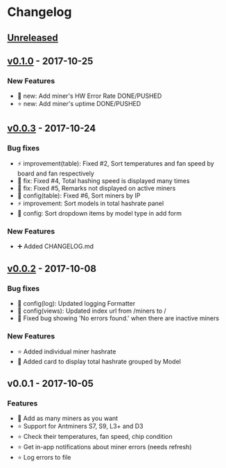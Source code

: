 # Changelog

## [Unreleased]

## [v0.1.0] - 2017-10-25
### New Features
- :star2: new: Add miner's HW Error Rate DONE/PUSHED
- :star: new: Add miner's uptime DONE/PUSHED

## [v0.0.3] - 2017-10-24
### Bug fixes
- :zap: improvement(table): Fixed #2, Sort temperatures and fan speed by board and fan respectively
- :bug: fix: Fixed #4, Total hashing speed is displayed many times
- :bug: fix: Fixed #5, Remarks not displayed on active miners
- :wrench: config(table): Fixed #6, Sort miners by IP
- :zap: improvement: Sort models in total hashrate panel
- :wrench: config: Sort dropdown items by model type in add form

### New Features
- :heavy_plus_sign: Added CHANGELOG.md

## [v0.0.2] - 2017-10-08
### Bug fixes
- :wrench: config(log): Updated logging Formatter
- :wrench: config(views): Updated index url from /miners to /
- :bug: Fixed bug showing 'No errors found.' when there are inactive miners

### New Features
- :star: Added individual miner hashrate
- :star2: Added card to display total hashrate grouped by Model

## v0.0.1 - 2017-10-05
### Features
- :star2: Add as many miners as you want
- :star: Support for Antminers S7, S9, L3+ and D3
- :star: Check their temperatures, fan speed, chip condition
- :star: Get in-app notifications about miner errors (needs refresh)
- :star: Log errors to file

[Unreleased]: https://github.com/anselal/antminer-monitor/compare/v0.1.0...HEAD
[v0.1.0]: https://github.com/anselal/antminer-monitor/compare/v0.1.0...v0.0.3
[v0.0.3]: https://github.com/anselal/antminer-monitor/compare/v0.0.2...v0.0.3
[v0.0.2]: https://github.com/anselal/antminer-monitor/compare/v0.0.1...v0.0.2